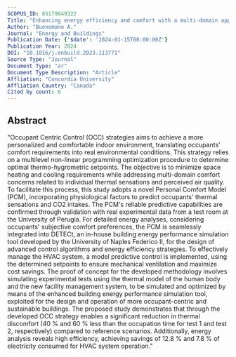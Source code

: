 ```yaml
---
SCOPUS_ID: 85179049322
Title: "Enhancing energy efficiency and comfort with a multi-domain approach: Development of a novel human thermoregulatory model for occupant-centric control"
Author: "Buonomano A."
Journal: "Energy and Buildings"
Publication Date: {'$date': '2024-01-15T00:00:00Z'}
Publication Year: 2024
DOI: "10.1016/j.enbuild.2023.113771"
Source Type: "Journal"
Document Type: "ar"
Document Type Description: "Article"
Affliation: "Concordia University"
Affliation Country: "Canada"
Cited by count: 0
---
```


## Abstract
"Occupant Centric Control (OCC) strategies aims to achieve a more personalized and comfortable indoor environment, translating occupants' comfort requirements into real environmental conditions. This strategy relies on a multilevel non-linear programming optimization procedure to determine optimal thermo-hygrometric setpoints. The objective is to minimize space heating and cooling requirements while addressing multi-domain comfort concerns related to individual thermal sensations and perceived air quality. To facilitate this process, this study adopts a novel Personal Comfort Model (PCM), incorporating physiological factors to predict occupants' thermal sensations and CO2 intakes. The PCM's reliable predictive capabilities are confirmed through validation with real experimental data from a test room at the University of Perugia. For detailed energy analyses, considering occupants' subjective comfort preferences, the PCM is seamlessly integrated into DETECt, an in-house building energy performance simulation tool developed by the University of Naples Federico II, for the design of advanced control algorithms and energy efficiency strategies. To effectively manage the HVAC system, a model predictive control is implemented, using the determined setpoints to ensure mechanical ventilation and maximize cost savings. The proof of concept for the developed methodology involves simulating experimental tests using the thermal model of the human body and the new facility management system, to be simulated and optimized by means of the enhanced building energy performance simulation tool, exploited for the design and operation of more occupant-centric and sustainable buildings. The proposed study demonstrates that through the developed OCC strategy enables a significant reduction in thermal discomfort (40 % and 60 % less than the occupation time for test 1 and test 2, respectively) compared to reference scenarios. Additionally, energy analysis reveals high efficiency, achieving savings of 12.8 % and 7.8 % of electricity consumed for HVAC system operation."
